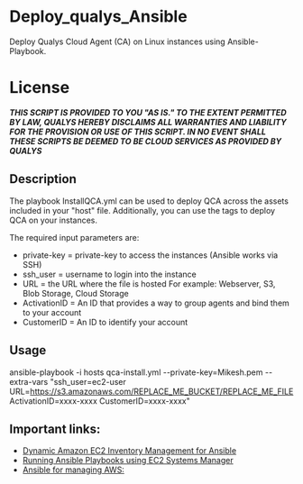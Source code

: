 # Deploy_qualys_Ansible
Deploy Qualys Cloud Agent (CA) on Linux instances using Ansible-Playbook.

# License
_**THIS SCRIPT IS PROVIDED TO YOU "AS IS."  TO THE EXTENT PERMITTED BY LAW, QUALYS HEREBY DISCLAIMS ALL WARRANTIES AND LIABILITY FOR THE PROVISION OR USE OF THIS SCRIPT.  IN NO EVENT SHALL THESE SCRIPTS BE DEEMED TO BE CLOUD SERVICES AS PROVIDED BY QUALYS**_

## Description
The playbook InstallQCA.yml can be used to deploy QCA across the assets included in your "host" file. Additionally, you can use the tags to deploy QCA on your instances.

The required input parameters are:

* private-key = private-key to access the instances (Ansible works via SSH)
* ssh_user = username to login into the instance
* URL = the URL where the file is hosted For example: Webserver, S3, Blob Storage, Cloud Storage
* ActivationID = An ID that provides a way to group agents and bind them to your account 
* CustomerID = An ID to identify your account

## Usage 
ansible-playbook -i hosts qca-install.yml --private-key=Mikesh.pem --extra-vars "ssh_user=ec2-user  URL=https://s3.amazonaws.com/REPLACE_ME_BUCKET/REPLACE_ME_FILE ActivationID=xxxx-xxxx CustomerID=xxxx-xxxx"

## Important links:
* [Dynamic Amazon EC2 Inventory Management for Ansible](https://aws.amazon.com/blogs/apn/getting-started-with-ansible-and-dynamic-amazon-ec2-inventory-management/)
* [Running Ansible Playbooks using EC2 Systems Manager](https://aws.amazon.com/blogs/mt/running-ansible-playbooks-using-ec2-systems-manager-run-command-and-state-manager/)
* [Ansible for managing AWS:](https://docs.ansible.com/ansible/latest/scenario_guides/guide_aws.html)
